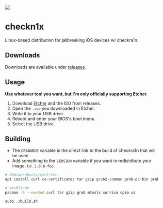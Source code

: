![](https://github.com/asineth0/checkn1x/blob/master/icon_dark.png?raw=true)

# checkn1x

Linux-based distribution for jailbreaking iOS devices w/ checkra1n.

## Downloads

Downloads are available under [releases](https://github.com/asineth0/checkn1x/releases).

## Usage

**Use whatever tool you want, but I'm only officially supporting Etcher.**

1. Download [Etcher](https://etcher.io) and the ISO from releases.
2. Open the ``.iso`` you downloaded in Etcher.
3. Write it to your USB drive.
4. Reboot and enter your BIOS's boot menu.
5. Select the USB drive.

## Building

* The ``CRSOURCE`` variable is the direct link to the build of checkra1n that will be used.
* Add something to the ``VERSION`` variable if you want to redistribute your image, i.e. ``1.0.6-foo``.

```sh
# debian/ubuntu/mint/etc.
apt install curl ca-certificates tar gzip grub2-common grub-pc-bin grub-efi-amd64-bin

# archlinux
pacman -S --needed curl tar gzip grub mtools xorriso cpio xz

sudo ./build.sh
```
